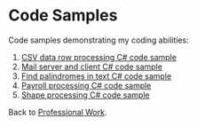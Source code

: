 # Code Samples
Code samples demonstrating my coding abilities:

<ol>
	<li><a href="https://github.com/rasikakw/professional-work/tree/main/code/samples/data-reader">CSV data row processing C# code sample</a></li> 
	<li><a href="https://github.com/rasikakw/professional-work/tree/main/code/samples/mail">Mail server and client C# code sample</a></li> 
	<li><a href="https://github.com/rasikakw/professional-work/tree/main/code/samples/palindrome">Find palindromes in text C# code sample</a></li> 
	<li><a href="https://github.com/rasikakw/professional-work/tree/main/code/samples/payroll">Payroll processing C# code sample</a></li> 
	<li><a href="https://github.com/rasikakw/professional-work/tree/main/code/samples/shapes">Shape processing C# code sample</a></li> 
</ol> 

Back to <a href="https://github.com/rasikakw/professional-work">Professional Work</a>. 
